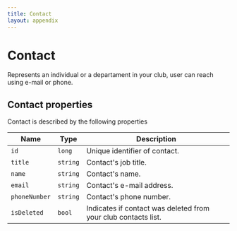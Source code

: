 ```yaml
---
title: Contact
layout: appendix
---
```


# Contact

Represents an individual or a departament in your club, user can reach using e-mail or phone.


## Contact properties

Contact is described by the following properties


Name            | Type      | Description
-----|----------|----------------------
`id`            |`long`     | Unique identifier of contact.
`title`     	|`string`   | Contact's job title.
`name`    		|`string`   | Contact's name.
`email`         |`string`   | Contact's e-mail address.
`phoneNumber`   |`string`   | Contact's phone number.
`isDeleted`     |`bool`     | Indicates if contact was deleted from your club contacts list.


